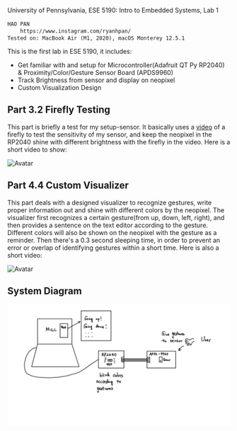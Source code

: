 University of Pennsylvania, ESE 5190: Intro to Embedded Systems, Lab 1

    HAO PAN
        https://www.instagram.com/ryanhpan/
    Tested on: MacBook Air (M1, 2020), macOS Monterey 12.5.1

This is the first lab in ESE 5190, it includes:
- Get familiar with and setup for Microcontroller(Adafruit QT Py RP2040) & Proximity/Color/Gesture Sensor Board (APDS9960)
- Track Brightness from sensor and display on neopixel
- Custom Visualization Design

## Part 3.2 Firefly Testing
This part is briefly a test for my setup-sensor.
It basically uses a [video](https://www.youtube.com/watch?t=413&v=BtCGtaMrBXQ&feature=youtu.be) of a firefly to test the sensitivity of my sensor, and keep the neopixel in the RP2040 shine with different brightness with the firefly in the video.
Here is a short video to show:

![Avatar](./images/firefly.gif)

## Part 4.4 Custom Visualizer
This part deals with a designed visualizer to recognize gestures, write proper information out and shine with different colors by the neopixel.
The visualizer first recognizes a certain gesture(from up, down, left, right), and then provides a sentence on the text editor according to the gesture. Different colors will also be shown on the neopixel with the gesture as a reminder.
Then there's a 0.3 second sleeping time, in order to prevent an error or overlap of identifying gestures within a short time.
Here is also a short video:

![Avatar](./images/visualizer.gif)

## System Diagram
![Avatar](./images/embedded_system.jpeg)
